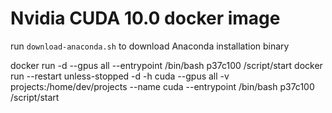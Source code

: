 
# Nvidia CUDA 10.0 docker image

run `download-anaconda.sh` to download Anaconda installation binary

docker run -d --gpus all --entrypoint /bin/bash p37c100 /script/start
docker run --restart unless-stopped -d -h cuda  --gpus all -v projects:/home/dev/projects --name cuda --entrypoint /bin/bash p37c100 /script/start

